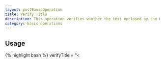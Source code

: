 ```yaml
---
layout: postBasicOperation
title: Verify Title
description: This operation verifies whether the text enclosed by the HTML title tag matches the given text.
category: basic operations
---
```


## Usage
{% highlight bash %}
verifyTitle = "<<title to verify>>"
{% endhighlight %}

## Example
{% highlight bash %}
verifyTitle = My Page Title
{% endhighlight %}


